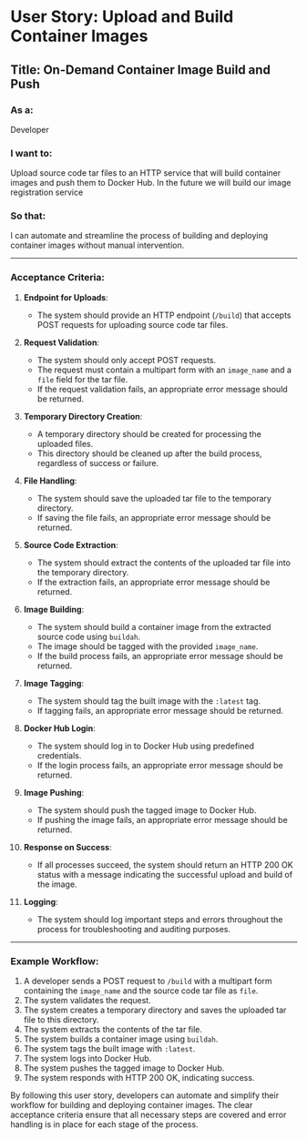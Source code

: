 # User Story: Upload and Build Container Images

## Title: On-Demand Container Image Build and Push

### As a:
Developer

### I want to:
Upload source code tar files to an HTTP service that will build container images and push them to Docker Hub. 
In the future we will build our image registration service

### So that:
I can automate and streamline the process of building and deploying container images without manual intervention.

---

### Acceptance Criteria:

1. **Endpoint for Uploads**:
    - The system should provide an HTTP endpoint (`/build`) that accepts POST requests for uploading source code tar files.

2. **Request Validation**:
    - The system should only accept POST requests.
    - The request must contain a multipart form with an `image_name` and a `file` field for the tar file.
    - If the request validation fails, an appropriate error message should be returned.

3. **Temporary Directory Creation**:
    - A temporary directory should be created for processing the uploaded files.
    - This directory should be cleaned up after the build process, regardless of success or failure.

4. **File Handling**:
    - The system should save the uploaded tar file to the temporary directory.
    - If saving the file fails, an appropriate error message should be returned.

5. **Source Code Extraction**:
    - The system should extract the contents of the uploaded tar file into the temporary directory.
    - If the extraction fails, an appropriate error message should be returned.

6. **Image Building**:
    - The system should build a container image from the extracted source code using `buildah`.
    - The image should be tagged with the provided `image_name`.
    - If the build process fails, an appropriate error message should be returned.

7. **Image Tagging**:
    - The system should tag the built image with the `:latest` tag.
    - If tagging fails, an appropriate error message should be returned.

8. **Docker Hub Login**:
    - The system should log in to Docker Hub using predefined credentials.
    - If the login process fails, an appropriate error message should be returned.

9. **Image Pushing**:
    - The system should push the tagged image to Docker Hub.
    - If pushing the image fails, an appropriate error message should be returned.

10. **Response on Success**:
    - If all processes succeed, the system should return an HTTP 200 OK status with a message indicating the successful upload and build of the image.

11. **Logging**:
    - The system should log important steps and errors throughout the process for troubleshooting and auditing purposes.

---

### Example Workflow:

1. A developer sends a POST request to `/build` with a multipart form containing the `image_name` and the source code tar file as `file`.
2. The system validates the request.
3. The system creates a temporary directory and saves the uploaded tar file to this directory.
4. The system extracts the contents of the tar file.
5. The system builds a container image using `buildah`.
6. The system tags the built image with `:latest`.
7. The system logs into Docker Hub.
8. The system pushes the tagged image to Docker Hub.
9. The system responds with HTTP 200 OK, indicating success.

By following this user story, developers can automate and simplify their workflow for building and deploying container images. The clear acceptance criteria ensure that all necessary steps are covered and error handling is in place for each stage of the process.